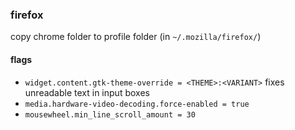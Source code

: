 ### firefox
copy chrome folder to profile folder (in `~/.mozilla/firefox/`)

#### flags
- `widget.content.gtk-theme-override = <THEME>:<VARIANT>` fixes unreadable text in input boxes
- `media.hardware-video-decoding.force-enabled = true`
- `mousewheel.min_line_scroll_amount = 30`
